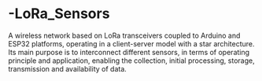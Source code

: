 # -LoRa_Sensors
A wireless network based on LoRa transceivers coupled to Arduino and ESP32 platforms, operating in a client-server model with a star architecture. Its main purpose is to interconnect different sensors, in terms of operating principle and application, enabling the collection, initial processing, storage, transmission and availability of data.

